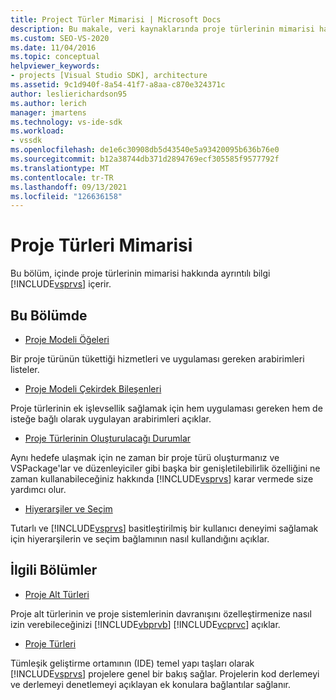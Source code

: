 ```yaml
---
title: Project Türler Mimarisi | Microsoft Docs
description: Bu makale, veri kaynaklarında proje türlerinin mimarisi hakkında ayrıntılı bilgi içeren makalelere Visual Studio.
ms.custom: SEO-VS-2020
ms.date: 11/04/2016
ms.topic: conceptual
helpviewer_keywords:
- projects [Visual Studio SDK], architecture
ms.assetid: 9c1d940f-8a54-41f7-a8aa-c870e324371c
author: leslierichardson95
ms.author: lerich
manager: jmartens
ms.technology: vs-ide-sdk
ms.workload:
- vssdk
ms.openlocfilehash: de1e6c30908db5d43540e5a93420095b636b76e0
ms.sourcegitcommit: b12a38744db371d2894769ecf305585f9577792f
ms.translationtype: MT
ms.contentlocale: tr-TR
ms.lasthandoff: 09/13/2021
ms.locfileid: "126636158"
---
```

# <a name="project-types-architecture"></a>Proje Türleri Mimarisi
Bu bölüm, içinde proje türlerinin mimarisi hakkında ayrıntılı bilgi [!INCLUDE[vsprvs](../../code-quality/includes/vsprvs_md.md)] içerir.

## <a name="in-this-section"></a>Bu Bölümde
- [Proje Modeli Öğeleri](../../extensibility/internals/elements-of-a-project-model.md)

 Bir proje türünün tükettiği hizmetleri ve uygulaması gereken arabirimleri listeler.

- [Proje Modeli Çekirdek Bileşenleri](../../extensibility/internals/project-model-core-components.md)

 Proje türlerinin ek işlevsellik sağlamak için hem uygulaması gereken hem de isteğe bağlı olarak uygulayan arabirimleri açıklar.

- [Proje Türlerinin Oluşturulacağı Durumlar](../../extensibility/internals/when-to-create-project-types.md)

 Aynı hedefe ulaşmak için ne zaman bir proje türü oluşturmanız ve VSPackage'lar ve düzenleyiciler gibi başka bir genişletilebilirlik özelliğini ne zaman kullanabileceğiniz hakkında [!INCLUDE[vsprvs](../../code-quality/includes/vsprvs_md.md)] karar vermede size yardımcı olur.

- [Hiyerarşiler ve Seçim](../../extensibility/internals/hierarchies-and-selection.md)

 Tutarlı ve [!INCLUDE[vsprvs](../../code-quality/includes/vsprvs_md.md)] basitleştirilmiş bir kullanıcı deneyimi sağlamak için hiyerarşilerin ve seçim bağlamının nasıl kullandığını açıklar.

## <a name="related-sections"></a>İlgili Bölümler
- [Proje Alt Türleri](../../extensibility/internals/project-subtypes.md)

 Proje alt türlerinin ve proje sistemlerinin davranışını özelleştirmenize nasıl izin verebileceğinizi [!INCLUDE[vbprvb](../../code-quality/includes/vbprvb_md.md)] [!INCLUDE[vcprvc](../../code-quality/includes/vcprvc_md.md)] açıklar.

- [Proje Türleri](../../extensibility/internals/project-types.md)

 Tümleşik geliştirme ortamının (IDE) temel yapı taşları olarak [!INCLUDE[vsprvs](../../code-quality/includes/vsprvs_md.md)] projelere genel bir bakış sağlar. Projelerin kod derlemeyi ve derlemeyi denetlemeyi açıklayan ek konulara bağlantılar sağlanır.
